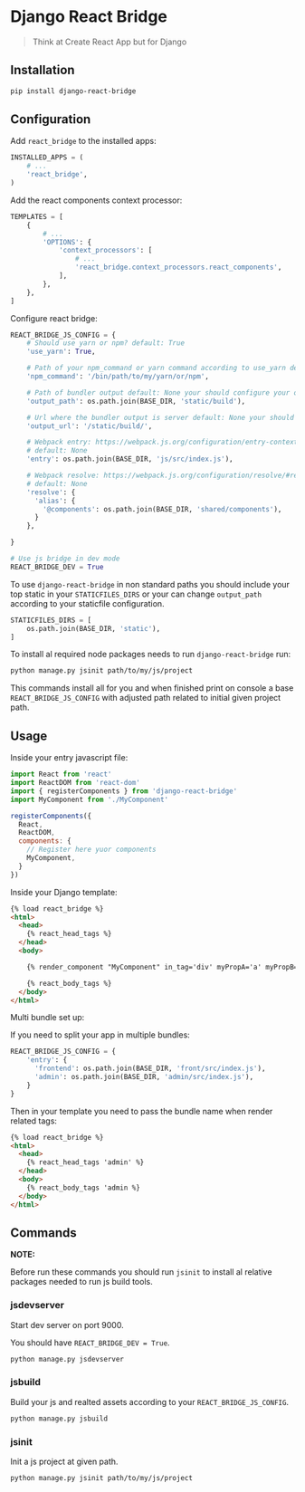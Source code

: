 # Django React Bridge
> Think at Create React App but for Django


## Installation
```sh
pip install django-react-bridge
```

## Configuration

Add `react_bridge` to the installed apps:

```py
INSTALLED_APPS = (
    # ...
    'react_bridge',
)
```

Add the react components context processor:

```py
TEMPLATES = [
    {
        # ...
        'OPTIONS': {
            'context_processors': [
                # ...
                'react_bridge.context_processors.react_components',
            ],
        },
    },
]
```

Configure react bridge:

```python
REACT_BRIDGE_JS_CONFIG = {
    # Should use yarn or npm? default: True
    'use_yarn': True,

    # Path of your npm_command or yarn command according to use_yarn default: yarn
    'npm_command': '/bin/path/to/my/yarn/or/npm',

    # Path of bundler output default: None your should configure your own
    'output_path': os.path.join(BASE_DIR, 'static/build'),

    # Url where the bundler output is server default: None your should configure your own
    'output_url': '/static/build/',

    # Webpack entry: https://webpack.js.org/configuration/entry-context/#entry
    # default: None
    'entry': os.path.join(BASE_DIR, 'js/src/index.js'),

    # Webpack resolve: https://webpack.js.org/configuration/resolve/#resolve
    # default: None
    'resolve': {
      'alias': {
        '@components': os.path.join(BASE_DIR, 'shared/components'),
      }
    },

}

# Use js bridge in dev mode
REACT_BRIDGE_DEV = True
```

To use `django-react-bridge` in non standard paths you should
include your top static in your `STATICFILES_DIRS` or your can change
`output_path` according to your staticfile configuration.


```python
STATICFILES_DIRS = [
    os.path.join(BASE_DIR, 'static'),
]
```

To install al required node packages needs to run `django-react-bridge` run:

```sh
python manage.py jsinit path/to/my/js/project
```

This commands install all for you and when finished print on console a base
`REACT_BRIDGE_JS_CONFIG` with adjusted path related to initial given project path.


## Usage

Inside your entry javascript file:

```js
import React from 'react'
import ReactDOM from 'react-dom'
import { registerComponents } from 'django-react-bridge'
import MyComponent from './MyComponent'

registerComponents({
  React,
  ReactDOM,
  components: {
    // Register here yuor components
    MyComponent,
  }
})
```

Inside your Django template:

```html
{% load react_bridge %}
<html>
  <head>
    {% react_head_tags %}
  </head>
  <body>

    {% render_component "MyComponent" in_tag='div' myPropA='a' myPropB='b' %}

    {% react_body_tags %}
  </body>
</html>
```

Multi bundle set up:

If you need to split your app in multiple bundles:


```python
REACT_BRIDGE_JS_CONFIG = {
    'entry': {
      'frontend': os.path.join(BASE_DIR, 'front/src/index.js'),
      'admin': os.path.join(BASE_DIR, 'admin/src/index.js'),
    }
}
```

Then in your template you need to pass the bundle name when render related tags:

```html
{% load react_bridge %}
<html>
  <head>
    {% react_head_tags 'admin' %}
  </head>
  <body>
    {% react_body_tags 'admin %}
  </body>
</html>
```

## Commands

**NOTE:**

Before run these commands you should run `jsinit` to install al relative
packages needed to run js build tools.

### jsdevserver

Start dev server on port 9000.

You should have `REACT_BRIDGE_DEV = True`.


```sh
python manage.py jsdevserver
```

### jsbuild

Build your js and realted assets according to your `REACT_BRIDGE_JS_CONFIG`.

```sh
python manage.py jsbuild
```

### jsinit

Init a js project at given path.

```sh
python manage.py jsinit path/to/my/js/project
```